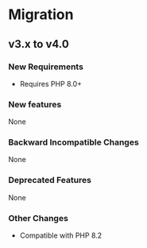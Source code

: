 # Migration

## v3.x to v4.0

### New Requirements

- Requires PHP 8.0+

### New features

None

### Backward Incompatible Changes

None

### Deprecated Features

None

### Other Changes

- Compatible with PHP 8.2
